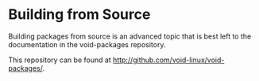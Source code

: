 # Building from Source

Building packages from source is an advanced topic that is best left to the
documentation in the void-packages repository.

This repository can be found at <http://github.com/void-linux/void-packages/>.
